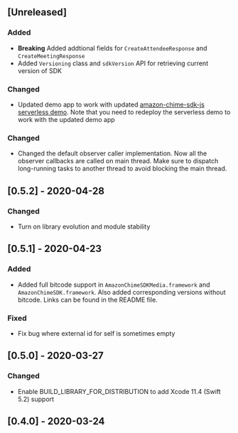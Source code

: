 ## [Unreleased]
### Added
- **Breaking** Added addtional fields for `CreateAttendeeResponse` and `CreateMeetingResponse`
- Added `Versioning` class and `sdkVersion` API for retrieving current version of SDK

### Changed
- Updated demo app to work with updated [amazon-chime-sdk-js serverless demo](https://github.com/aws/amazon-chime-sdk-js/tree/master/demos/serverless). Note that you need to redeploy the serverless demo to work with the updated demo app

### Changed
- Changed the default observer caller implementation. Now all the observer callbacks are called on main thread. Make sure to dispatch long-running tasks to another thread to avoid blocking the main thread.

## [0.5.2] - 2020-04-28

### Changed
- Turn on library evolution and module stability

## [0.5.1] - 2020-04-23

### Added
- Added full bitcode support in `AmazonChimeSDKMedia.framework` and `AmazonChimeSDK.framework`. Also added corresponding versions without bitcode. Links can be found in the README file.

### Fixed
* Fix bug where external id for self is sometimes empty

## [0.5.0] - 2020-03-27

### Changed
- Enable BUILD_LIBRARY_FOR_DISTRIBUTION to add Xcode 11.4 (Swift 5.2) support

## [0.4.0] - 2020-03-24

